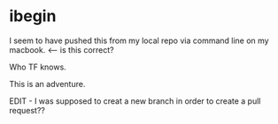 # ibegin
I seem to have pushed this from my local repo via command line on my macbook. <-- is this correct? 

Who TF knows.

This is an adventure. 

EDIT  - I was supposed to creat a new branch in order to create a pull request??
